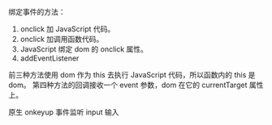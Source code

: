 绑定事件的方法：
1. onclick 加 JavaScript 代码。
2. onclick 加调用函数代码。
3. JavaScript 绑定 dom 的 onclick 属性。
4. addEventListener

前三种方法使用 dom 作为 this 去执行 JavaScript 代码，所以函数内的 this 是 dom。
第四种方法的回调接收一个 event 参数，dom 在它的 currentTarget 属性上。

原生 onkeyup 事件监听 input 输入
